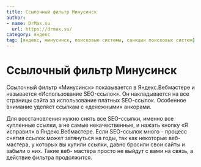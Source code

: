 ```yaml
---
title: Ссылочный фильтр Минусинск
author:
- name: DrMax.su
  url: https://drmax.su/
category: яндекс
tag: [яндекс, минусинск, поисковые системы, санкции поисковых систем]
---
```


# Ссылочный фильтр Минусинск

Ссылочный фильтр «Минусинск» показывается в Яндекс.Вебмастере и называется «Использование SEO-ссылок». Он накладывается на все страницы сайта за использование платных SEO-ссылок. Особенное внимание уделяет ссылкам с «денежными» анкорами. 

Для восстановления нужно снять все SEO-ссылки, именно все купленные ссылки, а не самые некачественные, и нажать кнопку «Я исправил» в Яндекс.Вебмастере. Если SEO-ссылок много - процесс снятия ссылок может затянуться на годы, так как некоторые веб-мастера, у которых вы купили ссылки, давно бросили свои сайты и забыли о них. Такие веб- мастера просто не выйдут с вами на связь, а действие фильтра продолжится.
